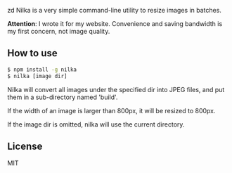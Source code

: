 zd Nilka is a very simple command-line utility to resize images in batches.

**Attention**: I wrote it for my website. Convenience and saving bandwidth is my first concern, not image quality. 

## How to use

```bash
$ npm install -g nilka
$ nilka [image dir]
```

Nilka will convert all images under the specified dir into JPEG files, and put them in a sub-directory named 'build'.

If the width of an image is larger than 800px, it will be resized to 800px.

If the image dir is omitted, nilka will use the current directory.

## License

MIT

